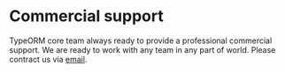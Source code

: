 # Commercial support

TypeORM core team always ready to provide a professional commercial support.
We are ready to work with any team in any part of world.
Please contract us via [email](mailto:pleerock.me@gmail.com).